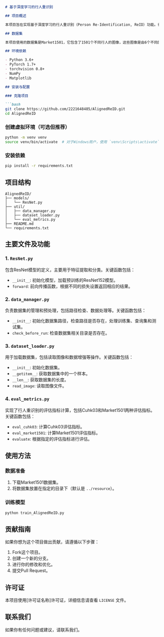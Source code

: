 
```markdown
# 基于深度学习的行人重识别

## 项目概述

本项目旨在实现基于深度学习的行人重识别（Person Re-Identification, ReID）功能。行人重识别是计算机视觉领域中的一个重要任务，它的目标是在不同的摄像头视角下，识别出同一个行人。

## 数据集

本项目使用的数据集是Market1501，它包含了1501个不同行人的图像，这些图像是由6个不同的摄像头拍摄的。数据集可以从[这里](https://www.cv-foundation.org/openaccess/content_iccv_2015/papers/Zheng_Scalable_Person_Re-Identification_ICCV_2015_paper.pdf)下载。

## 环境依赖

- Python 3.6+
- PyTorch 1.7+
- torchvision 0.8+
- NumPy
- Matplotlib

## 安装与配置

### 克隆项目

```bash
git clone https://github.com/2221648485/AlignedReID.git
cd AlignedReID
```

### 创建虚拟环境（可选但推荐）

```bash
python -m venv venv
source venv/bin/activate  # 对于Windows用户，使用 `venv\Scripts\activate`
```

### 安装依赖

```bash
pip install -r requirements.txt
```

## 项目结构

```
AlignedReID/
├── models/
│   └── ResNet.py
├── util/
│   ├── data_manager.py
│   ├── dataset_loader.py
│   └── eval_metrics.py
├── README.md
└── requirements.txt
```

## 主要文件及功能

### 1. `ResNet.py`

包含ResNet模型的定义，主要用于特征提取和分类。关键函数包括：
- `__init__`: 初始化模型，加载预训练的ResNet152模型。
- `forward`: 前向传播函数，根据不同的损失设置返回相应的结果。

### 2. `data_manager.py`

负责数据集的管理和预处理，包括路径检查、数据处理等。关键函数包括：
- `__init__`: 初始化数据集路径，检查路径是否存在，处理训练集、查询集和测试集。
- `check_before_run`: 检查数据集相关目录是否存在。

### 3. `dataset_loader.py`

用于加载数据集，包括读取图像和数据增强等操作。关键函数包括：
- `__init__`: 初始化数据集。
- `__getitem__`: 获取数据集中的一个样本。
- `__len__`: 获取数据集的长度。
- `read_image`: 读取图像文件。

### 4. `eval_metrics.py`

实现了行人重识别的评估指标计算，包括Cuhk03和Market1501两种评估指标。关键函数包括：
- `eval_cuhk03`: 计算Cuhk03评估指标。
- `eval_market1501`: 计算Market1501评估指标。
- `evaluate`: 根据指定的评估指标进行评估。

## 使用方法

### 数据准备

1. 下载Market1501数据集。
2. 将数据集放置在指定的目录下（默认是 `../resource`）。

### 训练模型

```bash
python train_AlignedReID.py
```

## 贡献指南

如果你想为这个项目做出贡献，请遵循以下步骤：
1. Fork这个项目。
2. 创建一个新的分支。
3. 进行你的修改和优化。
4. 提交Pull Request。

## 许可证

本项目使用[许可证名称]许可证，详细信息请查看 `LICENSE` 文件。

## 联系我们

如果你有任何问题或建议，请联系我们。
